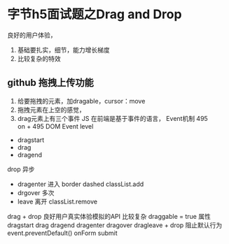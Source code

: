 # 字节h5面试题之Drag and Drop
良好的用户体验，
1. 基础要扎实，细节，能力增长梯度 
2. 比较复杂的特效

## github  拖拽上传功能
1. 给要拖拽的元素，加dragable，cursor：move
2. 拖拽元素在上空的感觉，
3. drag元素上有三个事件
  JS 在前端是基于事件的语言， Event机制  495       
  on + 495 DOM Event level
  - dragstart  
  - drag
  - dragend

  drop 异步  
  - dragenter  进入 border  dashed classList.add
  - drgover  多次
  - leave  离开  classList.remove

  drag + drop 良好用户真实体验模拟的API  比较复杂
  draggable = true 属性
  dragstart  drag  dragend
  dragenter  dragover dragleave + drop
  阻止默认行为  event.preventDefault()
  onForm submit
